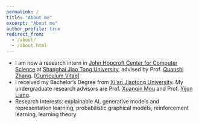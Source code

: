 ```yaml
---
permalink: /
title: "About me"
excerpt: "About me"
author_profile: true
redirect_from: 
  - /about/
  - /about.html
---
```



* I am now a research intern in [John Hopcroft Center for Computer Science](http://jhc.sjtu.edu.cn/) at [Shanghai Jiao Tong University](http://en.sjtu.edu.cn/), advised by Prof. [Quanshi Zhang](http://qszhang.com/). [[Curriculum Vitae](https://leslie-ch.github.io/files/CV_Yilan_Chen.pdf)]
* I received my Bachelor’s Degree from [Xi'an Jiaotong University](http://en.xjtu.edu.cn/). My undergraduate research advisors are Prof. [Xuanqin Mou](http://gr.xjtu.edu.cn/web/xqmou/home;jsessionid=CCFDF99EDC86A957520D38B1EE36A07D) and Prof. [Yijun Liang](http://gr.xjtu.edu.cn/web/liang.yj).
* Research Interests: explainable AI, generative models and representation learning, probabilistic graphical models, reinforcement learning, learning theory
